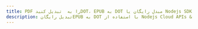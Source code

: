 ---title: PDF را به  تبدیل کنیدDOT، EPUB به DOT مبدل رایگان یا Nodejs SDKdescription: تبدیل رایگانEPUB به DOT با استفاده از Nodejs Cloud APIs & SDK همچنین اسناد PDF را در Cloud ایجاد، ویرایش و رندر کنید.---